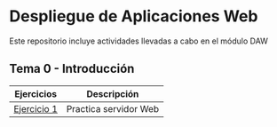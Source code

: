 # Despliegue de Aplicaciones Web
Este repositorio incluye actividades llevadas a cabo en el módulo DAW

## Tema 0 - Introducción

|Ejercicios|Descripción|
|----------|-----------|
|[Ejercicio 1](DAW/Tema0/Ejercicio1.md)|Practica servidor Web|
